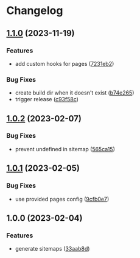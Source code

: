 # Changelog

## [1.1.0](https://github.com/tlaundal/sveltekit-static-sitemap/compare/v1.0.2...v1.1.0) (2023-11-19)


### Features

* add custom hooks for pages ([7231eb2](https://github.com/tlaundal/sveltekit-static-sitemap/commit/7231eb2a37305b2433bd7381f1a71fc51c66edce))


### Bug Fixes

* create build dir when it doesn't exist ([b74e265](https://github.com/tlaundal/sveltekit-static-sitemap/commit/b74e2659c11ea9d3ae2b2c2feb6584a90258c685))
* trigger release ([c93f58c](https://github.com/tlaundal/sveltekit-static-sitemap/commit/c93f58c6c0a14ef1bcc28f33307e0732e37d4a9b))

## [1.0.2](https://github.com/tlaundal/sveltekit-static-sitemap/compare/v1.0.1...v1.0.2) (2023-02-07)


### Bug Fixes

* prevent undefined in sitemap ([565ca15](https://github.com/tlaundal/sveltekit-static-sitemap/commit/565ca15eb715fa32ed0ffc82f989438ea1979c99))

## [1.0.1](https://github.com/tlaundal/sveltekit-static-sitemap/compare/v1.0.0...v1.0.1) (2023-02-05)


### Bug Fixes

* use provided pages config ([9cfb0e7](https://github.com/tlaundal/sveltekit-static-sitemap/commit/9cfb0e750b16ea570c4d9e3e20713fdd0238900f))

## 1.0.0 (2023-02-04)


### Features

* generate sitemaps ([33aab8d](https://github.com/tlaundal/sveltekit-static-sitemap/commit/33aab8d9ce5fbf0c8f000ba2c93ee83bebbbdce4))
